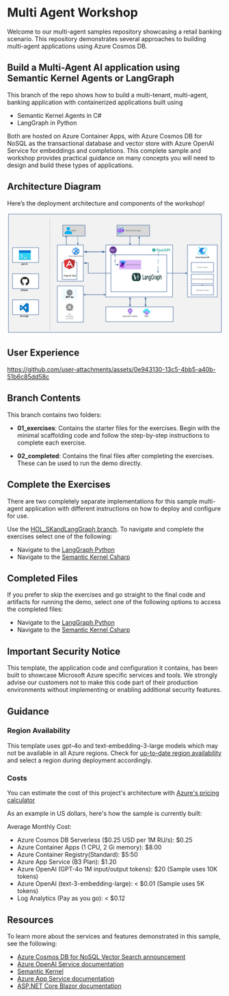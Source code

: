 # Multi Agent Workshop

Welcome to our multi-agent samples repository showcasing a retail banking scenario. This repository demonstrates several approaches to building multi-agent applications using Azure Cosmos DB.

## Build a Multi-Agent AI application using Semantic Kernel Agents or LangGraph

This branch of the repo shows how to build a multi-tenant, multi-agent, banking application with containerized applications built using 

- Semantic Kernel Agents in C#
- LangGraph in Python

Both are hosted on Azure Container Apps, with Azure Cosmos DB for NoSQL as the transactional database and vector store with Azure OpenAI Service for embeddings and completions. This complete sample and workshop provides practical guidance on many concepts you will need to design and build these types of applications.

## Architecture Diagram

Here’s the deployment architecture and components of the workshop!

<img src="media/Multi-agent.png" alt="Multi-Agent Image">

## User Experience

https://github.com/user-attachments/assets/0e943130-13c5-4bb5-a40b-51b6c85dd58c


## Branch Contents

This branch contains two folders:
- **01_exercises**: Contains the starter files for the exercises. Begin with the minimal scaffolding code and follow the step-by-step instructions to complete each exercise.

- **02_completed**: Contains the final files after completing the exercises. These can be used to run the demo directly.


## Complete the Exercises

There are two completely separate implementations for this sample multi-agent application with different instructions on how to deploy and configure for use.

Use the [HOL_SKandLangGraph branch](https://github.com/AzureCosmosDB/banking-multi-agent-workshop/blob/HOL_SKandLangGraph). To navigate and complete the exercises select one of the following:

- Navigate to the [LangGraph Python](https://github.com/AzureCosmosDB/banking-multi-agent-workshop/blob/HOL_SKandLangGraph/01_exercises/python/workshop/Module-0.md)
- Navigate to the [Semantic Kernel Csharp](https://github.com/AzureCosmosDB/banking-multi-agent-workshop/blob/HOL_SKandLangGraph/01_exercises/csharp/workshop/Module-0.md)


## Completed Files

If you prefer to skip the exercises and go straight to the final code and artifacts for running the demo, select one of the following options to access the completed files:

- Navigate to the [LangGraph Python](https://github.com/AzureCosmosDB/banking-multi-agent-workshop/blob/HOL_SKandLangGraph/02_completed/python/README.md)
- Navigate to the [Semantic Kernel Csharp](https://github.com/AzureCosmosDB/banking-multi-agent-workshop/blob/HOL_SKandLangGraph/02_completed/csharp/README.md)

## Important Security Notice

This template, the application code and configuration it contains, has been built to showcase Microsoft Azure specific services and tools. We strongly advise our customers not to make this code part of their production environments without implementing or enabling additional security features.

## Guidance

### Region Availability

This template uses gpt-4o and text-embedding-3-large models which may not be available in all Azure regions. Check for [up-to-date region availability](https://learn.microsoft.com/azure/ai-services/openai/concepts/models#standard-deployment-model-availability) and select a region during deployment accordingly.

### Costs

You can estimate the cost of this project's architecture with [Azure's pricing calculator](https://azure.microsoft.com/pricing/calculator/)

As an example in US dollars, here's how the sample is currently built:

Average Monthly Cost:

- Azure Cosmos DB Serverless ($0.25 USD per 1M RU/s): $0.25
- Azure Container Apps (1 CPU, 2 Gi memory): $8.00
- Azure Container Registry(Standard): $5:50
- Azure App Service (B3 Plan): $1.20
- Azure OpenAI (GPT-4o 1M input/output tokens): $20 (Sample uses 10K tokens)
- Azure OpenAI (text-3-embedding-large): < $0.01 (Sample uses 5K tokens)
- Log Analytics (Pay as you go): < $0.12

## Resources

To learn more about the services and features demonstrated in this sample, see the following:

- [Azure Cosmos DB for NoSQL Vector Search announcement](https://aka.ms/CosmosDBDiskANNBlog/)
- [Azure OpenAI Service documentation](https://learn.microsoft.com/azure/cognitive-services/openai/)
- [Semantic Kernel](https://learn.microsoft.com/semantic-kernel/overview)
- [Azure App Service documentation](https://learn.microsoft.com/azure/app-service/)
- [ASP.NET Core Blazor documentation](https://dotnet.microsoft.com/apps/aspnet/web-apps/blazor)
